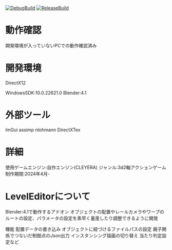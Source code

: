 [![DebugBuild](https://github.com/kuro12237/CLEYERA/actions/workflows/DebugBuild.yml/badge.svg)](https://github.com/kuro12237/CLEYERA/actions/workflows/DebugBuild.yml)
[![ReleaseBuild](https://github.com/kuro12237/CLEYERA/actions/workflows/ReleaseBuild.yml/badge.svg)](https://github.com/kuro12237/CLEYERA/actions/workflows/ReleaseBuild.yml)

# 動作確認
  開発環境が入っていないPCでの動作確認済み

# 開発環境
  DirectX12 
  
  WindowsSDK:10.0.22621.0
  Blender:4.1

# 外部ツール
  ImGui
  assimp
  nlohmann
  DirectXTex
  
# 詳細
  使用ゲームエンジン:自作エンジン(CLEYERA)
  ジャンル:3d2軸アクションゲーム
  制作期間:2024年4月-

# LevelEditorについて
  Blender:4.1で動作するアドオン
  オブジェクトの配置やレールカメラやワープのルートの設定、パラメータの設定を素早く量産したり調整できるように開発

  機能
      配置データの書き込み
      オブジェクトに紐づけるファイルパスの設定
      親子関係でつないだ制御点のJson出力
      インスタンシング描画の切り替え
      当たり判定設定など



